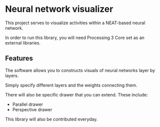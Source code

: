 # Neural network visualizer

This project serves to visualize activities within a NEAT-based neural network.

In order to run this library, you will need Processing 3 Core set as an external libraries.

## Features

The software allows you to constructs visuals of neural networks layer by layers.

Simply specify different layers and the weights connecting them.

There will also be specific drawer that you can extend. These include:
* Parallel drawer
* Perspective drawer

This library will also be contributed everyday.